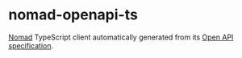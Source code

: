 # nomad-openapi-ts

[Nomad](https://www.nomadproject.io/) TypeScript client automatically generated from its [Open API specification](https://github.com/hashicorp/nomad-openapi).

